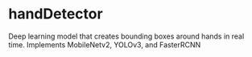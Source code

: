 # handDetector
Deep learning model that creates bounding boxes around hands in real time. Implements MobileNetv2, YOLOv3, and FasterRCNN
